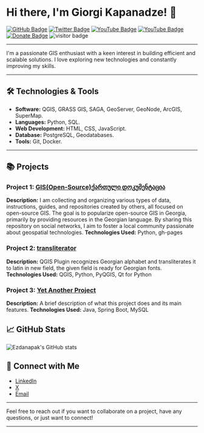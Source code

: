 # Hi there, I'm Giorgi Kapanadze! 👋

[![GitHub Badge](https://img.shields.io/github/followers/giswqs?style=social)](https://github.com/ezdanapak?tab=followers)
[![Twitter Badge](https://img.shields.io/twitter/follow/giswqs?style=social)](https://x.com/ezdanapak)
[![YouTube Badge](https://img.shields.io/badge/My-YouTube-red)](https://www.youtube.com/@GISGEORGIA)
[![YouTube Badge](https://img.shields.io/badge/My-YouTube-red)](https://www.youtube.com/@kapanadze)
[![Donate Badge](https://img.shields.io/badge/Donate-Buy%20me%20a%20coffee-yellowgreen.svg)](https://ko-fi.com/ezdanapak)
![visitor badge](https://visitor-badge.laobi.icu/badge?page_id=ezdanapak.visitor-badge&left_color=red&right_color=green&left_text=HelloVisitors)

---

I'm a passionate GIS enthusiast with a keen interest in building efficient and scalable solutions. I love exploring new technologies and constantly improving my skills.

---

## 🛠️ Technologies & Tools

- **Software:** QGIS, GRASS GIS, SAGA, GeoServer, GeoNode, ArcGIS, SuperMap.
- **Languages:** Python, SQL.
- **Web Development:** HTML, CSS, JavaScript.
- **Database:** PostgreSQL, Geodatabases.
- **Tools:** Git, Docker.

---


## 📚 Projects

### Project 1: [GIS(Open-Source)ქართული დოკუმენტაცია](https://github.com/ezdanapak/GIS_OS_Doc)
**Description:** I am collecting and organizing various types of data, instructions, guides, and repositories created by others, all focused on open-source GIS.
The goal is to popularize open-source GIS in Georgia, primarily by providing resources in the Georgian language. By sharing this repository on social networks, I aim to foster a local community passionate about geospatial technologies.
**Technologies Used:** Python, gh-pages

### Project 2: [transliterator](https://github.com/ezdanapak/transliterator)
**Description:** QGIS Plugin recognizes Georgian alphabet and transliterates it to latin in new field, the given field is ready for Georgian fonts.
**Technologies Used:** QGIS, Python, PyQGIS, Qt for Python

### Project 3: [Yet Another Project](https://github.com/ezdanapak/yet-another-project)
**Description:** A brief description of what this project does and its main features.
**Technologies Used:** Java, Spring Boot, MySQL

## 📈 GitHub Stats

![Ezdanapak's GitHub stats](https://github-readme-stats.vercel.app/api?username=ezdanapak&show_icons=true&theme=radical)

## 🤝 Connect with Me

- [LinkedIn](https://www.linkedin.com/in/ezdanapak)
- [X](https://x.com/ezdanapak)
- [Email](mailto:g.kapanadze1908@gmail.com)

---

Feel free to reach out if you want to collaborate on a project, have any questions, or just want to connect!

---

<!--
**ezdanapak/ezdanapak** is a ✨ _special_ ✨ repository because its `README.md` (this file) appears on your GitHub profile.

Here are some ideas to get you started:

- 🔭 I’m currently working on ...
- 🌱 I’m currently learning ...
- 👯 I’m looking to collaborate on ...
- 🤔 I’m looking for help with ...
- 💬 Ask me about ...
- 📫 How to reach me: ...
- 😄 Pronouns: ...
- ⚡ Fun fact: ...
-->
